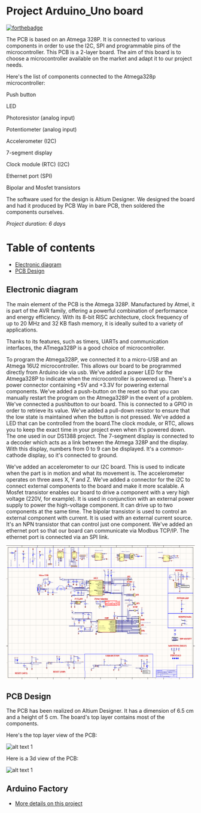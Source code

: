 # Project Arduino_Uno board 

[![forthebadge](https://forthebadge.com/images/badges/built-with-love.svg)](https://forthebadge.com)

The PCB is based on an Atmega 328P. It is connected to various components in order to use the I2C, SPI and programmable pins of the microcontroller. This PCB is a 2-layer board. The aim of this board is to choose a microcontroller available on the market and adapt it to our project needs.

Here's the list of components connected to the Atmega328p microcontroller:

Push button

LED

Photoresistor (analog input)

Potentiometer (analog input)

Accelerometer (I2C)

7-segment display

Clock module (RTC) (I2C)

Ethernet port (SPI)

Bipolar and Mosfet transistors

The software used for the design is Altium Designer. We designed the board and had it produced by PCB Way in bare PCB, then soldered the components ourselves.

*Project duration: 6 days*


# Table of contents
- [Electronic diagram](#electronic-diagram)
- [PCB Design](#pcb-design)
  

## Electronic diagram

The main element of the PCB is the Atmega 328P. Manufactured by Atmel, it is part of the AVR family, offering a powerful combination of performance and energy efficiency. With its 8-bit RISC architecture, clock frequency of up to 20 MHz and 32 KB flash memory, it is ideally suited to a variety of applications.

Thanks to its features, such as timers, UARTs and communication interfaces, the ATmega328P is a good choice of microcontroller.

To program the Atmega328P, we connected it to a micro-USB and an Atmega 16U2 microcontroller. This allows our board to be programmed directly from Arduino ide via usb.
We've added a power LED for the Atmega328P to indicate when the microcontroller is powered up. There's a power connector containing +5V and +3.3V for powering external components.
We've added a push-button on the reset so that you can manually restart the program on the Atmega328P in the event of a problem.
We've connected a pushbutton to our board. This is connected to a GPIO in order to retrieve its value.  We've added a pull-down resistor to ensure that the low state is maintained when the button is not pressed.
We've added a LED that can be controlled from the board.The clock module, or RTC, allows you to keep the exact time in your project even when it's powered down. The one used in our DS1388 project.
The 7-segment display is connected to a decoder which acts as a link between the Atmega 328P and the display. With this display, numbers from 0 to 9 can be displayed. It's a common-cathode display, so it's connected to ground.

We've added an accelerometer to our I2C board. This is used to indicate when the part is in motion and what its movement is. The accelerometer operates on three axes X, Y and Z.
We've added a connector for the i2C to connect external components to the board and make it more scalable.
A Mosfet transistor enables our board to drive a component with a very high voltage (220V, for example).  It is used in conjunction with an external power supply to power the high-voltage component. It can drive up to two components at the same time.
The bipolar transistor is used to control an external component with current. It is used with an external current source. It's an NPN transistor that can control just one component.
We've added an ethernet port so that our board can communicate via Modbus TCP/IP. The ethernet port is connected via an SPI link.

![alt text 1](atmega328P_picture/1.png) 



## PCB Design

The PCB has been realized on Altium Designer. It has a dimension of 6.5 cm and a height of 5 cm.  The board's top layer contains most of the components. 

Here's the top layer view of the PCB:

![alt text 1](st1.jpg) 

Here is a 3d view of the PCB:

![alt text 1](st3.jpg) 


## Arduino Factory

 * [More details on this project](https://arduinofactory.fr/carte-pcb-stm32f/)
  





